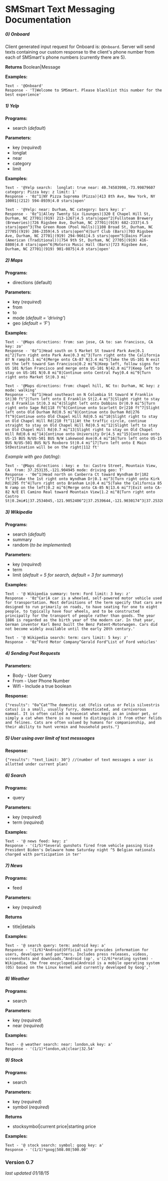 # SMSmart Text Messaging Documentation

##### 0) Onboard
Client generated input request for Onboard is: ```@Onboard```. Server will send texts containing our custom response to the client's phone number from each of SMSmart's phone numbers (currently there are 5). 

**Returns**
Boolean|Message

**Examples:** 
```
Text - '@Onboard'
Response - 'T|Welcome to SMSmart. Please blacklist this number for the best experience'
```


##### 1) Yelp  
**Programs:** 
- search (*default*)

**Parameters:**
- key (*required*)
- longlat
- near
- category
- limit

**Examples:** 
```
Text - '@Yelp search:  longlat: true near: 40.74503998,-73.99879607 category: Pizza key: z limit: 1'
Response - '0z^1|NY Pizza Suprema (Pizza)|413 8th Ave, New York, NY 10001|(212) 594-8939|4.0 stars|open'
```
```
Text - '@Yelp: near: Durham, NC category: bars key: z'
Response - '0z^1|Alley Twenty Six (Lounges)|320 E Chapel Hill St, Durham, NC 27701|(919) 213-1267|4.5 stars|open^2|Fullsteam Brewery (Breweries)|726 Rigsbee Ave, Durham, NC 27701|(919) 682-2337|4.5 stars|open^3|The Green Room (Pool Halls)|1108 Broad St, Durham, NC 27705|(919) 286-2359|4.5 stars|open^4|Surf Club (Bars)|703 Rigsbee Ave, Durham, NC 27701|(919) 294-9661|4.5 stars|open^5|Dains Place (American (Traditional))|754 9th St, Durham, NC 27705|(919) 416-8800|4.0 stars|open^6|Motorco Music Hall (Bars)|723 Rigsbee Ave, Durham, NC 27701|(919) 901-0875|4.0 stars|open'
```



##### 2) Maps  
**Programs:**
- directions (default)

**Parameters:**
- key (*required*)
- from
- to
- mode (*default = 'driving'*)
- geo (*default = 'F'*)

**Examples:**
```
Text - '@Maps directions: from: san jose, CA to: san francisco, CA key: zo'
Response - '0z^1|Head south on S Market St toward Park Ave|0.1 mi^2|Turn right onto Park Ave|0.3 mi^3|Turn right onto the California 87 N ramp|0.1 mi^4|Merge onto CA-87 N|3.4 mi^5|Take the US-101 N exit on the left toward San Francisco|0.2 mi^6|Keep left, follow signs for US 101 N/San Francisco and merge onto US-101 N|42.8 mi^7|Keep left to stay on US-101 N|0.8 mi^8|Continue onto Central Fwy|0.4 mi^9|Turn right onto Market St|0.3 mi'
```
```
Text - '@Maps directions: from: chapel hill, NC to: Durham, NC key: z mode: walking'
Response - '0z^1|Head southeast on N Columbia St toward W Franklin St|30 ft^2|Turn left onto E Franklin St|2.4 mi^3|Slight right to stay on E Franklin St|0.3 mi^4|Slight left onto Dobbins Dr|0.9 mi^5|Turn right onto Sage Rd|118 ft^6|Continue onto Scarlett Dr|210 ft^7|Slight left onto Old Durham Rd|0.5 mi^8|Continue onto Durham Rd|276 ft^9|Continue onto Old Chapel Hill Rd|0.5 mi^10|Slight right to stay on Old Chapel Hill Rd|210 ft^11|At the traffic circle, continue straight to stay on Old Chapel Hill Rd|0.5 mi^12|Slight left to stay on Old Chapel Hill Rd|0.7 mi^13|Slight right to stay on Old Chapel Hill Rd|0.6 mi^14|Continue onto University Dr|4.5 mi^15|Continue onto US-15 BUS N/US-501 BUS N/W Lakewood Ave|0.4 mi^16|Turn left onto US-15 BUS N/US-501 BUS N/S Roxboro St|0.4 mi^17|Turn left onto E Main StDestination will be on the right|112 ft'
```
*Example with geo (lat/lng)*:
```
Text - '@Maps directions : key: e  to: Castro Street, Mountain View, CA  from: 37.253135,-121.904945 mode: driving geo: T'
Response - '0e^1|Head north on Canberra Ct toward Wyndham Dr|102 ft^2|Take the 1st right onto Wyndham Dr|0.1 mi^3|Turn right onto Kirk Rd|295 ft^4|Turn right onto Branham Ln|0.4 mi^5|Take the California 85 N ramp on the left|0.2 mi^6|Merge onto CA-85 N|13.6 mi^7|Exit onto CA-82 N/E El Camino Real toward Mountain View|1.2 mi^8|Turn right onto Castro St|0.2mi#1|37.2534045,-121.9052406^2|37.2539644,-121.9030174^3|37.2532013,-121.9026889^4|37.2512019,-121.9104474^5|37.2507045,-121.9135202^6|37.378277,-122.0675624^7|37.3857917,-122.0838069^8|37.3883427,-122.0823537'
```
##### 3) Wikipedia
**Programs:**
- search (*default*)
- summary
- random (*to be implemented*)

**Parameters:**
- key (*required*)
- term
- limit (*default = 5 for search, default = 3 for summary*)

**Examples:**
```
Text - '@ Wikipedia summary: term: Ford limit: 3 key: z'
Response - '0z^Car|A car is a wheeled, self-powered motor vehicle used for transportation. Most definitions of the term specify that cars are designed to run primarily on roads, to have seating for one to eight people, to typically have four wheels, and to be constructed principally for the transport of people rather than goods. The year 1886 is regarded as the birth year of the modern car. In that year, German inventor Karl Benz built the Benz Patent-Motorwagen. Cars did not become widely available until the early 20th century.'
```
```
Text - '@ Wikipedia search: term: cars limit: 5 key: z'
Response - '0z^Ford Motor Company^Gerald Ford^List of Ford vehicles'
```

##### 4) Sending Post Requests
**Parameters:**
- Body - User Query
- From - User Phone Number 
- Wifi - Include a true boolean

**Response:**
```
{"results": "0a^Cat^The domestic cat (Felis catus or Felis silvestris catus) is a small, usually furry, domesticated, and carnivorous mammal. It is often called a housecat when kept as an indoor pet, or simply a cat when there is no need to distinguish it from other felids and felines. Cats are often valued by humans for companionship, and their ability to hunt vermin and household pests."}
```

##### 5) User using over limit of text messsages

**Response:**
```
{"results": "text_limit: 30"} //(number of text messages a user is allotted under current plan) 
```
##### 6) Search
**Programs:**
- query

**Parameters:**
- key (*required*)
- term (*required*) 

**Examples:**
```
Text - '@ news feed: key: z'
Response - '(1/5)*Several gunshots fired from vehicle passing Vice President Biden's Delaware home Saturday night ^5 Belgian nationals charged with participation in ter'
```
##### 7) News
**Programs:**
- feed

**Parameters:**
- key (*required*)

**Returns**
- title|details 

**Examples:**
```
Text - '@ search query: term: android key: a'
Response - '(1/6)*Android|Official site provides information for users, developers and partners. Includes press releases, videos, screenshots and downloads.^Android (op', u'(2/6)*erating system) - Wikipedia, the free encyclopedia|Android is a mobile operating system (OS) based on the Linux kernel and currently developed by Goog','
```

##### 8) Weather 
**Programs:**
- search

**Parameters:**
- key (*required*)
- near (*required*) 

**Examples:**
```
Text - @ weather search: near: london,uk key: a'
Response - '(1/1)*london,uk|clear|32.54'
```
##### 9) Stock
**Programs:**
- search

**Parameters:**
- key (*required*)
- symbol (*required*)

**Returns**
- stocksymbol|current price|starting price 

**Examples:**
```
Text - '@ stock search: symbol: goog key: a'
Response - '(1/1)*goog|508.08|500.00'
```

### Version 0.7
*last updated 01/18/15*


